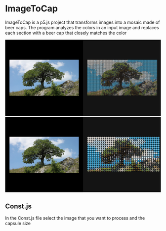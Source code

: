 # ImageToCap
ImageToCap is a p5.js project that transforms images into a mosaic made of beer caps. The program analyzes the colors in an input image and replaces each section with a beer cap that closely matches the color

![Alt Text](assets/screenshots/174500.png)
![Alt Text](assets/screenshots/174526.png)

## Const.js
In the Const.js file select the image that you want to process and the capsule size
